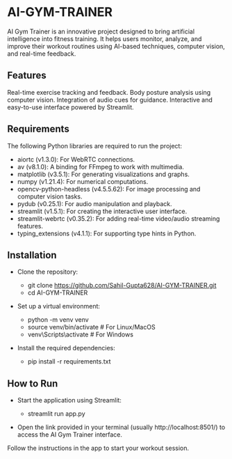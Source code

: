 # AI-GYM-TRAINER

AI Gym Trainer is an innovative project designed to bring artificial intelligence into fitness training. It helps users monitor, analyze, and improve their workout routines using AI-based techniques, computer vision, and real-time feedback.

## Features
Real-time exercise tracking and feedback.
Body posture analysis using computer vision.
Integration of audio cues for guidance.
Interactive and easy-to-use interface powered by Streamlit.

## Requirements
The following Python libraries are required to run the project:

- aiortc (v1.3.0): For WebRTC connections.
- av (v8.1.0): A binding for FFmpeg to work with multimedia.
- matplotlib (v3.5.1): For generating visualizations and graphs.
- numpy (v1.21.4): For numerical computations.
- opencv-python-headless (v4.5.5.62): For image processing and computer vision tasks.
- pydub (v0.25.1): For audio manipulation and playback.
- streamlit (v1.5.1): For creating the interactive user interface.
- streamlit-webrtc (v0.35.2): For adding real-time video/audio streaming features.
- typing_extensions (v4.1.1): For supporting type hints in Python.

## Installation
- Clone the repository:
  - git clone https://github.com/Sahil-Gupta628/AI-GYM-TRAINER.git
  - cd AI-GYM-TRAINER

- Set up a virtual environment:
  - python -m venv venv
  - source venv/bin/activate    # For Linux/MacOS
  - venv\Scripts\activate       # For Windows

- Install the required dependencies:
  - pip install -r requirements.txt

## How to Run
- Start the application using Streamlit:
  - streamlit run app.py

- Open the link provided in your terminal (usually http://localhost:8501/) to access the AI Gym Trainer interface.

Follow the instructions in the app to start your workout session.
